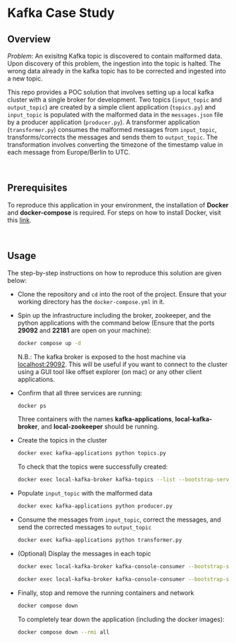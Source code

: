 # **Kafka Case Study**


## **Overview**  

*Problem*: An exisitng Kafka topic is discovered to contain malformed data. Upon discovery of this problem, the ingestion into the topic is halted. The wrong data already in the kafka topic has to be corrected and ingested into a new topic.  
  
This repo provides a POC solution that involves setting up a local kafka cluster with a single broker for development. Two topics (`input_topic` and `output_topic`) are created by a simple client application (`topics.py`) and `input_topic` is populated with the malformed data in the `messages.json` file by a producer application (`producer.py`). A transformer application (`transformer.py`) consumes the malformed messages from `input_topic`, transforms/corrects the messages and sends them to `output_topic`. The transformation involves converting the timezone of the timestamp value in each message from Europe/Berlin to UTC.

<br/>

## **Prerequisites**
To reproduce this application in your environment, the installation of **Docker** and **docker-compose** is required. For steps on how to install Docker, visit this [link](https://docs.docker.com/engine/install/).

<br/>


## **Usage**
The step-by-step instructions on how to reproduce this solution are given below:
- Clone the repository and `cd` into the root of the project. Ensure that your working directory has the `docker-compose.yml` in it.


- Spin up the infrastructure including the broker, zookeeper, and the python applications with the command below (Ensure that the ports **29092** and **22181** are open on your machine):
                            
    ```sh
    docker compose up -d
    ```


    N.B.: The kafka broker is exposed to the host machine via [localhost:29092](localhost:29092). This will be useful if you want to connect to the cluster using a GUI tool like offset explorer (on mac) or any other client applications.


- Confirm that all three services are running:

    ```sh
    docker ps
    ```

    Three containers with the names **kafka-applications**, **local-kafka-broker**, and **local-zookeeper** should be running.  



- Create the topics in the cluster

    ```sh
    docker exec kafka-applications python topics.py
    ```

    To check that the topics were successfully created:

    ```sh
    docker exec local-kafka-broker kafka-topics --list --bootstrap-server localhost:29092
    ```



- Populate `input_topic` with the malformed data

    ```sh
    docker exec kafka-applications python producer.py
    ```



- Consume the messages from `input_topic`, correct the messages, and send the corrected messages to `output_topic`

    ```sh
    docker exec kafka-applications python transformer.py
    ```


- (Optional) Display the messages in each topic

    ```sh
    docker exec local-kafka-broker kafka-console-consumer --bootstrap-server localhost:29092 --topic input_topic --from-beginning --max-messages 5
    ```

    ```sh
    docker exec local-kafka-broker kafka-console-consumer --bootstrap-server localhost:29092 --topic output_topic --from-beginning --max-messages 5
    ```


- Finally, stop and remove the running containers and network

    ```sh
    docker compose down
    ```

    To completely tear down the application (including the docker images):

    ```sh
    docker compose down --rmi all
    ```






